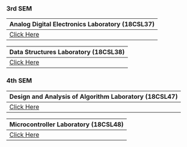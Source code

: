 ### 3rd SEM

|**Analog Digital Electronics Laboratory (18CSL37)**|
|:---------|
|[Click Here](ADE.md)|


|**Data Structures Laboratory (18CSL38)**|                        
|:--------------------------|
| [Click Here](DSA.md) |


### 4th SEM

 
|**Design and Analysis of Algorithm Laboratory (18CSL47)**|
|:-------|
|[Click Here](DAA.md)|

|**Microcontroller Laboratory (18CSL48)**|
|:--------------------------------|
| [Click Here](MC.md) |
